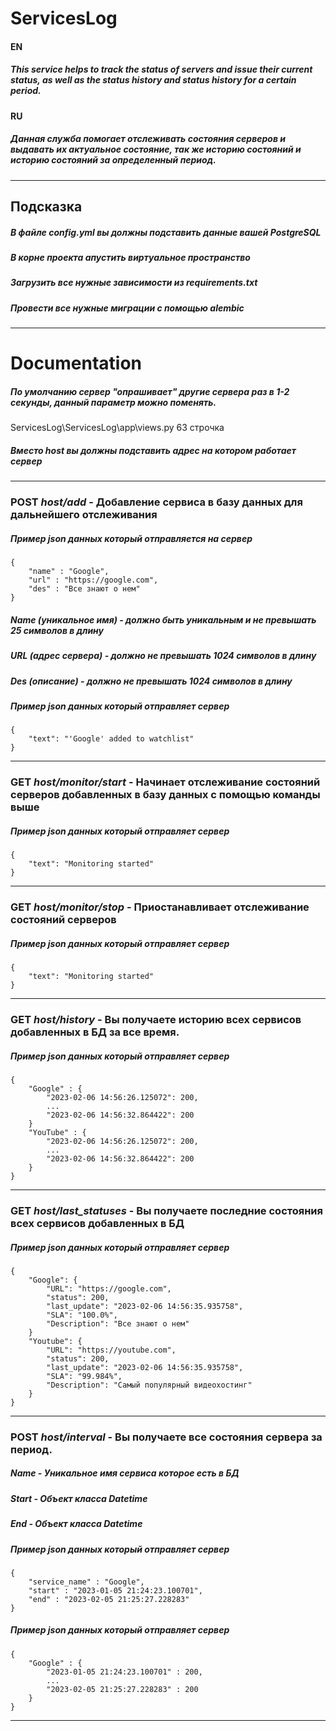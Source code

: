 # ServicesLog
#### EN
##### This service helps to track the status of servers and issue their current status, as well as the status history and status history for a certain period.
#### RU
##### Данная служба помогает отслеживать состояния серверов и выдавать их актуальное состояние, так же историю состояний и историю состояний за определенный период.

---

## Подсказка

##### В файле config.yml вы должны подставить данные вашей PostgreSQL
##### В корне проекта апустить виртуальное пространство
##### Загрузить все нужные зависимости из requirements.txt
##### Провести все нужные миграции с помощью alembic

---

# Documentation

##### По умолчанию сервер "опрашивает" другие сервера раз в 1-2 секунды, данный параметр можно поменять.
ServicesLog\ServicesLog\app\views.py 63 строчка
##### Вместо host вы должны подставить адрес на котором работает сервер

---

### POST  ***host/add***  - Добавление сервиса в базу данных для дальнейшего отслеживания

##### Пример json данных который отправляется на сервер

    {
        "name" : "Google", 
        "url" : "https://google.com",
        "des" : "Все знают о нем"
    }
##### Name (уникальное имя) - должно быть уникальным и не превышать 25 символов в длину
##### URL (адрес сервера) - должно не превышать 1024 символов в длину
##### Des (описание) - должно не превышать 1024 символов в длину

##### Пример json данных который отправляет сервер

    {
        "text": "'Google' added to watchlist"
    }
 
---

### GET  ***host/monitor/start***  - Начинает отслеживание состояний серверов добавленных в базу данных с помощью команды выше

##### Пример json данных который отправляет сервер

    {
        "text": "Monitoring started"
    }
 
---

### GET  ***host/monitor/stop***  - Приостанавливает отслеживание состояний серверов

##### Пример json данных который отправляет сервер

    {
        "text": "Monitoring started"
    }
 
---

### GET  ***host/history***  - Вы получаете историю всех сервисов добавленных в БД за все время.

##### Пример json данных который отправляет сервер

    {
        "Google" : {
            "2023-02-06 14:56:26.125072": 200,
            ...
            "2023-02-06 14:56:32.864422": 200
        }
        "YouTube" : {
            "2023-02-06 14:56:26.125072": 200,
            ...
            "2023-02-06 14:56:32.864422": 200
        }
    }
 
---

### GET  ***host/last_statuses***  - Вы получаете последние состояния всех сервисов добавленных в БД

##### Пример json данных который отправляет сервер

    {
        "Google": {
            "URL": "https://google.com",
            "status": 200,
            "last_update": "2023-02-06 14:56:35.935758",
            "SLA": "100.0%",
            "Description": "Все знают о нем"
        }
        "Youtube": {
            "URL": "https://youtube.com",
            "status": 200,
            "last_update": "2023-02-06 14:56:35.935758",
            "SLA": "99.984%",
            "Description": "Самый популярный видеохостинг"
        }
    }
 
---

### POST  ***host/interval***  - Вы получаете все состояния сервера за период.

##### Name - Уникальное имя сервиса которое есть в БД
##### Start - Объект класса Datetime  
##### End - Объект класса Datetime 

##### Пример json данных который отправляет сервер

    {
        "service_name" : "Google",
        "start" : "2023-01-05 21:24:23.100701",
        "end" : "2023-02-05 21:25:27.228283"
    }
 
##### Пример json данных который отправляет сервер

    {
        "Google" : {
            "2023-01-05 21:24:23.100701" : 200,
            ...
            "2023-02-05 21:25:27.228283" : 200
        }
    }
 
---
